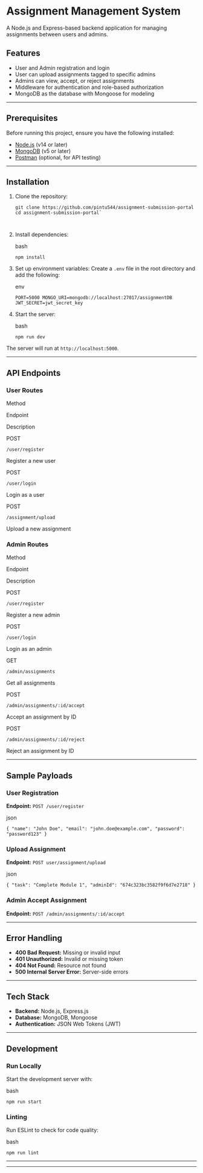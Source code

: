 <!DOCTYPE html>
<html>

<head>
  <meta charset="utf-8">
  <meta name="viewport" content="width=device-width, initial-scale=1.0">

  <link rel="stylesheet" href="https://stackedit.io/style.css" />
</head>

<body class="stackedit">
  <div class="stackedit__html"><h1 id="assignment-management-system">Assignment Management System</h1>
<p>A Node.js and Express-based backend application for managing assignments between users and admins.</p>
<h2 id="features">Features</h2>
<ul>
<li>User and Admin registration and login</li>
<li>User can upload assignments tagged to specific admins</li>
<li>Admins can view, accept, or reject assignments</li>
<li>Middleware for authentication and role-based authorization</li>
<li>MongoDB as the database with Mongoose for modeling</li>
</ul>
<hr>
<h2 id="prerequisites">Prerequisites</h2>
<p>Before running this project, ensure you have the following installed:</p>
<ul>
<li><a href="https://nodejs.org/">Node.js</a> (v14 or later)</li>
<li><a href="https://www.mongodb.com/">MongoDB</a> (v5 or later)</li>
<li><a href="https://www.postman.com/">Postman</a> (optional, for API testing)</li>
</ul>
<hr>
<h2 id="installation">Installation</h2>
<ol>
<li>
<p>Clone the repository:</p>
<pre class=" language-bash"><code class="prism  language-bash"><span class="token function">git</span> clone https://github.com/pintu544/assignment-submission-portal
<span class="token function">cd</span> assignment-submission-portal`

</code></pre>

</li>
<li>
<p>Install dependencies:</p>
<p>bash</p>
<p><code>npm install</code></p>
</li>
<li>
<p>Set up environment variables: Create a <code>.env</code> file in the root directory and add the following:</p>
<p>env</p>
<p><code>PORT=5000 MONGO_URI=mongodb://localhost:27017/assignmentDB JWT_SECRET=jwt_secret_key</code></p>
</li>
<li>
<p>Start the server:</p>
<p>bash</p>
<p><code>npm run dev</code></p>
</li>
</ol>
<p>The server will run at <code>http://localhost:5000</code>.</p>
<hr>
<h2 id="api-endpoints">API Endpoints</h2>
<h3 id="user-routes">User Routes</h3>
<p>Method</p>
<p>Endpoint</p>
<p>Description</p>
<p>POST</p>
<p><code>/user/register</code></p>
<p>Register a new user</p>
<p>POST</p>
<p><code>/user/login</code></p>
<p>Login as a user</p>
<p>POST</p>
<p><code>/assignment/upload</code></p>
<p>Upload a new assignment</p>
<h3 id="admin-routes">Admin Routes</h3>
<p>Method</p>
<p>Endpoint</p>
<p>Description</p>
<p>POST</p>
<p><code>/user/register</code></p>
<p>Register a new admin</p>
<p>POST</p>
<p><code>/user/login</code></p>
<p>Login as an admin</p>
<p>GET</p>
<p><code>/admin/assignments</code></p>
<p>Get all assignments</p>
<p>POST</p>
<p><code>/admin/assignments/:id/accept</code></p>
<p>Accept an assignment by ID</p>
<p>POST</p>
<p><code>/admin/assignments/:id/reject</code></p>
<p>Reject an assignment by ID</p>
<hr>
<h2 id="sample-payloads">Sample Payloads</h2>
<h3 id="user-registration">User Registration</h3>
<p><strong>Endpoint:</strong> <code>POST /user/register</code></p>
<p>json</p>
<p><code>{ "name": "John Doe", "email": "john.doe@example.com", "password": "password123" }</code></p>
<h3 id="upload-assignment">Upload Assignment</h3>
<p><strong>Endpoint:</strong> <code>POST user/assignment/upload</code></p>
<p>json</p>
<p><code>{ "task": "Complete Module 1", "adminId": "674c323bc3582f9f6d7e2718" }</code></p>
<h3 id="admin-accept-assignment">Admin Accept Assignment</h3>
<p><strong>Endpoint:</strong> <code>POST /admin/assignments/:id/accept</code></p>
<hr>
<h2 id="error-handling">Error Handling</h2>
<ul>
<li><strong>400 Bad Request:</strong> Missing or invalid input</li>
<li><strong>401 Unauthorized:</strong> Invalid or missing token</li>
<li><strong>404 Not Found:</strong> Resource not found</li>
<li><strong>500 Internal Server Error:</strong> Server-side errors</li>
</ul>
<hr>
<h2 id="tech-stack">Tech Stack</h2>
<ul>
<li><strong>Backend:</strong> Node.js, Express.js</li>
<li><strong>Database:</strong> MongoDB, Mongoose</li>
<li><strong>Authentication:</strong> JSON Web Tokens (JWT)</li>
</ul>
<hr>
<h2 id="development">Development</h2>
<h3 id="run-locally">Run Locally</h3>
<p>Start the development server with:</p>
<p>bash</p>
<p><code>npm run start</code></p>
<h3 id="linting">Linting</h3>
<p>Run ESLint to check for code quality:</p>
<p>bash</p>
<p><code>npm run lint</code></p>
<hr>
<hr>
</div>
</body>

</html>
